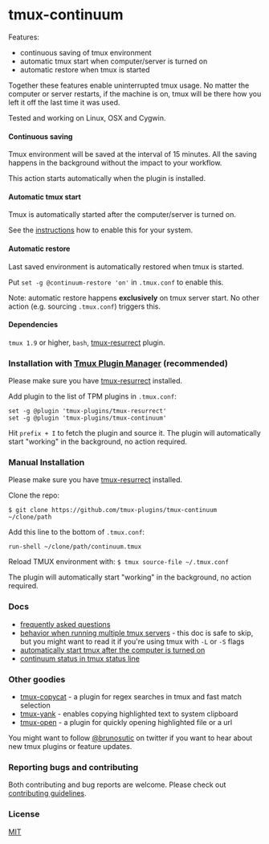 # tmux-continuum

Features:

- continuous saving of tmux environment
- automatic tmux start when computer/server is turned on
- automatic restore when tmux is started

Together these features enable uninterrupted tmux usage. No matter the computer
or server restarts, if the machine is on, tmux will be there how you left it off
the last time it was used.

Tested and working on Linux, OSX and Cygwin.

#### Continuous saving

Tmux environment will be saved at the interval of 15 minutes. All the saving
happens in the background without the impact to your workflow.

This action starts automatically when the plugin is installed.

#### Automatic tmux start

Tmux is automatically started after the computer/server is turned on.

See the [instructions](docs/automatic_start.md) how to enable this for your
system.

#### Automatic restore

Last saved environment is automatically restored when tmux is started.

Put `set -g @continuum-restore 'on'` in `.tmux.conf` to enable this.

Note: automatic restore happens **exclusively** on tmux server start. No other
action (e.g. sourcing `.tmux.conf`) triggers this.

#### Dependencies

`tmux 1.9` or higher, `bash`,
[tmux-resurrect](https://github.com/tmux-plugins/tmux-resurrect) plugin.

### Installation with [Tmux Plugin Manager](https://github.com/tmux-plugins/tpm) (recommended)

Please make sure you have
[tmux-resurrect](https://github.com/tmux-plugins/tmux-resurrect) installed.

Add plugin to the list of TPM plugins in `.tmux.conf`:

    set -g @plugin 'tmux-plugins/tmux-resurrect'
    set -g @plugin 'tmux-plugins/tmux-continuum'

Hit `prefix + I` to fetch the plugin and source it. The plugin will
automatically start "working" in the background, no action required.

### Manual Installation

Please make sure you have
[tmux-resurrect](https://github.com/tmux-plugins/tmux-resurrect) installed.

Clone the repo:

    $ git clone https://github.com/tmux-plugins/tmux-continuum ~/clone/path

Add this line to the bottom of `.tmux.conf`:

    run-shell ~/clone/path/continuum.tmux

Reload TMUX environment with: `$ tmux source-file ~/.tmux.conf`

The plugin will automatically start "working" in the background, no action
required.

### Docs

- [frequently asked questions](docs/faq.md)
- [behavior when running multiple tmux servers](docs/multiple_tmux_servers.md) -
  this doc is safe to skip, but you might want to read it if you're using tmux
  with `-L` or `-S` flags
- [automatically start tmux after the computer is turned on](docs/automatic_start.md)
- [continuum status in tmux status line](docs/continuum_status.md)

### Other goodies

- [tmux-copycat](https://github.com/tmux-plugins/tmux-copycat) - a plugin for
  regex searches in tmux and fast match selection
- [tmux-yank](https://github.com/tmux-plugins/tmux-yank) - enables copying
  highlighted text to system clipboard
- [tmux-open](https://github.com/tmux-plugins/tmux-open) - a plugin for quickly
  opening highlighted file or a url

You might want to follow [@brunosutic](https://twitter.com/brunosutic) on
twitter if you want to hear about new tmux plugins or feature updates.

### Reporting bugs and contributing

Both contributing and bug reports are welcome. Please check out
[contributing guidelines](CONTRIBUTING.md).

### License
[MIT](LICENSE.md)

